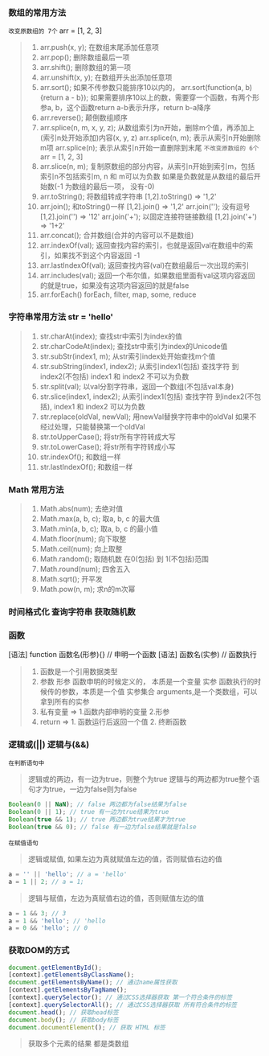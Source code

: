 ### 数组的常用方法
`改变原数组的 7个` arr = [1, 2, 3]
> 1. arr.push(x, y); 在数组末尾添加任意项
> 2. arr.pop(); 删除数组最后一项
> 3. arr.shift(); 删除数组的第一项
> 4. arr.unshift(x, y); 在数组开头出添加任意项
> 5. arr.sort(); 如果不传参数只能排序10以内的，
> arr.sort(function(a, b) {return a - b}); 如果需要排序10以上的数，需要穿一个函数，有两个形参a, b，这个函数return a-b表示升序，return b-a降序
> 6. arr.reverse(); 颠倒数组顺序
> 7. arr.splice(n, m, x, y, z); 从数组索引为n开始，删除m个值，再添加上(索引n处开始添加)内容(x, y, z) 
> arr.splice(n, m); 表示从索引n开始删除m项
> arr.splice(n); 表示从索引n开始一直删除到末尾
`不改变原数组的 6个` arr = [1, 2, 3]
> 1. arr.slice(n, m); 复制原数组的部分内容，从索引n开始到索引m，包括索引n不包括索引m, n 和 m可以为负数 如果是负数就是从数组的最后开始数(-1 为数组的最后一项， 没有-0)
> 2. arr.toString(); 将数组转成字符串 [1,2].toString() => '1,2'
> 3. arr.join(); 和toString()一样 [1,2].join() => '1,2'
> arr.join(''); 没有逗号 [1,2].join('') => '12'
> arr.join('+'); 以固定连接符链接数组  [1,2].join('+') => '1+2'
> 4. arr.concat(); 合并数组(合并的内容可以不是数组)
> 5. arr.indexOf(val); 返回查找内容的索引，也就是返回val在数组中的索引，如果找不到这个内容返回 -1
> 6. arr.lastIndexOf(val); 返回查找内容(val)在数组最后一次出现的索引
> 7. arr.includes(val); 返回一个布尔值，如果数组里面有val这项内容返回的就是true，如果没有这项内容返回的就是false
> 7. arr.forEach()
> forEach, filter, map, some, reduce

### 字符串常用方法 str = 'hello'
> 1. str.charAt(index);  查找str中索引为index的值
> 2. str.charCodeAt(index); 查找str中索引为index的Unicode值
> 3. str.subStr(index1, m); 从str索引index处开始查找m个值
> 4. str.subString(index1, index2); 从索引index1(包括) 查找字符 到index2(不包括) index1 和 index2 不可以为负数
> 5. str.split(val); 以val分割字符串，返回一个数组(不包括val本身)
> 6. str.slice(index1, index2); 从索引index1(包括) 查找字符 到index2(不包括), index1 和 index2 可以为负数
> 7. str.replace(oldVal, newVal); 用newVal替换字符串中的oldVal
如果不经过处理，只能替换第一个oldVal
> 8. str.toUpperCase(); 将str所有字符转成大写
> 9. str.toLowerCase(); 将str所有字符转成小写
> 10. str.indexOf(); 和数组一样
> 11. str.lastIndexOf(); 和数组一样

### Math 常用方法 
> 1. Math.abs(num); 去绝对值
> 2. Math.max(a, b, c); 取a, b, c 的最大值
> 3. Math.min(a, b, c); 取a, b, c 的最小值
> 4. Math.floor(num); 向下取整
> 5. Math.ceil(num); 向上取整
> 6. Math.random(); 取随机数 在0(包括) 到 1(不包括)范围
> 7. Math.round(num); 四舍五入
> 8. Math.sqrt(); 开平发
> 9. Math.pow(n, m); 求n的m次幂

### 时间格式化 查询字符串  获取随机数

### 函数
[语法] function 函数名(形参){} // 申明一个函数
[语法] 函数名(实参)  // 函数执行
> 1. 函数是一个引用数据类型
> 2. 参数 
> 形参 函数申明的时候定义的， 本质是一个变量
> 实参 函数执行的时候传的参数，本质是一个值
> 实参集合 arguments,是一个类数组，可以拿到所有的实参
> 3. 私有变量 => 1.函数内部申明的变量 2.形参
> 4. return => 1. 函数运行后返回一个值  2. 终断函数

### 逻辑或(||)  逻辑与(&&)
`在判断语句中`
> 逻辑或的两边，有一边为true，则整个为true
> 逻辑与的两边都为true整个语句才为true，一边为false则为false
```javascript
Boolean(0 || NaN); // false 两边都为false结果为false
Boolean(0 || 1); // true 有一边为true结果为true
Boolean(true && 1); // true 两边都为true结果才为true
Boolean(true && 0); // false 有一边为false结果就是false
```
`在赋值语句`
> 逻辑或赋值, 如果左边为真就赋值左边的值，否则赋值右边的值
```javascript
a = '' || 'hello'; // a = 'hello'
a = 1 || 2; // a = 1;
```
> 逻辑与赋值，左边为真赋值右边的值，否则赋值左边的值
```javascript
a = 1 && 3; // 3
a = 1 && 'hello'; // 'hello
a = 0 && 'hello'; // 0
```

### 获取DOM的方式
```JavaScript
document.getElementById();
[context].getElementsByClassName();
document.getElementsByName(); // 通过name属性获取
[context].getElementsByTagName();
[context].querySelector(); // 通过CSS选择器获取 第一个符合条件的标签
[context].querySelectorAll(); // 通过CSS选择器获取 所有符合条件的标签
document.head(); // 获取head标签
document.body(); // 获取body标签
document.documentElement(); // 获取 HTML 标签
```
> 获取多个元素的结果 都是类数组
